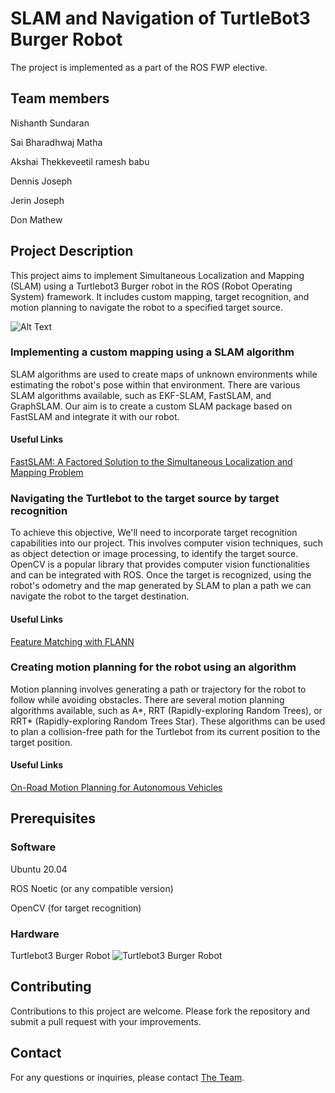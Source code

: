 # SLAM and Navigation of TurtleBot3 Burger Robot

The project is implemented as a part of the ROS FWP elective.

## Team members
Nishanth Sundaran

Sai Bharadhwaj Matha

Akshai Thekkeveetil ramesh babu

Dennis Joseph

Jerin Joseph

Don Mathew


## Project Description

This project aims to implement Simultaneous Localization and Mapping (SLAM) using a Turtlebot3 Burger robot in the ROS (Robot Operating System) framework. It includes custom mapping, target recognition, and motion planning to navigate the robot to a specified target source.

![Alt Text](https://media.giphy.com/media/1wnK8aGRyfQAGiNnZV/giphy.gif)

### Implementing a custom mapping using a SLAM algorithm
SLAM algorithms are used to create maps of unknown environments while estimating the robot's pose within that environment. There are various SLAM algorithms available, such as EKF-SLAM, FastSLAM, and GraphSLAM. Our aim is to create a custom SLAM package based on FastSLAM and integrate it with our robot.
#### Useful Links
[FastSLAM: A Factored Solution to the Simultaneous
Localization and Mapping Problem](http://robots.stanford.edu/papers/montemerlo.fastslam-tr.pdf)

### Navigating the Turtlebot to the target source by target recognition
To achieve this objective, We'll need to incorporate target recognition capabilities into our project. This involves computer vision techniques, such as object detection or image processing, to identify the target source. OpenCV is a popular library that provides computer vision functionalities and can be integrated with ROS. Once the target is recognized, using the robot's odometry and the map generated by SLAM to plan a path we can navigate the robot to the target destination.

#### Useful Links
[Feature Matching with FLANN](https://docs.opencv.org/3.4/d5/d6f/tutorial_feature_flann_matcher.html)

### Creating motion planning for the robot using an algorithm
Motion planning involves generating a path or trajectory for the robot to follow while avoiding obstacles. There are several motion planning algorithms available, such as A*, RRT (Rapidly-exploring Random Trees), or RRT* (Rapidly-exploring Random Trees Star). These algorithms can be used to plan a collision-free path for the Turtlebot from its current position to the target position.

#### Useful Links
[On-Road Motion Planning for Autonomous Vehicles](https://www.ri.cmu.edu/pub_files/2012/10/ICIRA2012.pdf)

## Prerequisites
### Software
Ubuntu 20.04 

ROS Noetic (or any compatible version)

OpenCV (for target recognition)

### Hardware
Turtlebot3 Burger Robot
![Turtlebot3 Burger Robot](https://media.elektor.de/media/catalog/product/cache/9cc822bfc6a57f9729d464b8b5e0e0df/r/o/robotis-turtlebot3-burger-incl.raspberry-pi-4-2gb.jpg)
## Contributing
Contributions to this project are welcome. Please fork the repository and submit a pull request with your improvements.

## Contact
For any questions or inquiries, please contact [The Team](https://github.com/Bharadhwajsaimatha).
